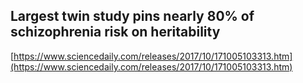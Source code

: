 ## Largest twin study pins nearly 80% of schizophrenia risk on heritability
  
  [https://www.sciencedaily.com/releases/2017/10/171005103313.htm](https://www.sciencedaily.com/releases/2017/10/171005103313.htm)